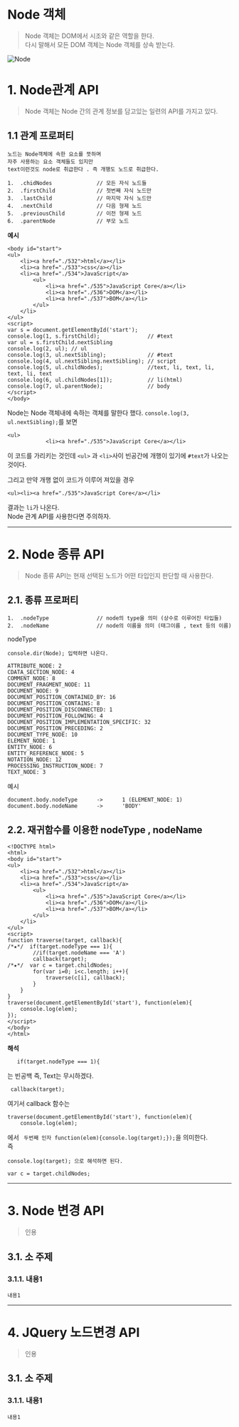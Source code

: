 Node 객체
=======================
> Node 객체는 DOM에서 시조와 같은 역할을 한다.  
> 다시 말해서 모든 DOM 객체는 Node 객체를 상속 받는다.  

![Node](https://user-images.githubusercontent.com/50267433/62005180-4db70300-b16a-11e9-8450-4ac7ebb0460e.png)

# 1. Node관계 API
> Node 객체는 Node 간의 관계 정보를 담고있는 일련의 API를 가지고 있다.
## 1.1 관계 프로퍼티
```
노드는 Node객체에 속한 요소를 뜻하며 
자주 사용하는 요소 객체들도 있지만 
text이런것도 node로 취급한다 . 즉 개행도 노드로 취급한다.

1.  .chidNodes              // 모든 자식 노드들
2.  .firstChild             // 첫번째 자식 노드만
3.  .lastChild              // 마지막 자식 노드만
4.  .nextChild              // 다음 형제 노드
5.  .previousChild          // 이전 형제 노드
6.  .parentNode             // 부모 노드
```
**예시**  
```
<body id="start">
<ul>
    <li><a href="./532">html</a></li> 
    <li><a href="./533">css</a></li>
    <li><a href="./534">JavaScript</a>
        <ul>
            <li><a href="./535">JavaScript Core</a></li>
            <li><a href="./536">DOM</a></li>
            <li><a href="./537">BOM</a></li>
        </ul>
    </li>
</ul>
<script>
var s = document.getElementById('start');
console.log(1, s.firstChild);               // #text
var ul = s.firstChild.nextSibling
console.log(2, ul); // ul
console.log(3, ul.nextSibling);             // #text
console.log(4, ul.nextSibling.nextSibling); // script
console.log(5, ul.childNodes);              //text, li, text, li, text, li, text
console.log(6, ul.childNodes[1]);           // li(html)
console.log(7, ul.parentNode);              // body
</script>
</body>
```
Node는 Node 객체내에 속하는 객체를 말한다 했다.
```console.log(3, ul.nextSibling);```를 보면           
```
<ul>
            <li><a href="./535">JavaScript Core</a></li>
```
이 코드를 가리키는 것인데 ```<ul>``` 과 ```<li>```사이 빈공간에 개행이 있기에 ```#text```가 나오는 것이다.  
  
그리고 만약 개행 없이 코드가 이루어 져있을 경우 
```
<ul><li><a href="./535">JavaScript Core</a></li>
```
결과는 ``` li ```가 나온다.  
Node 관계 API를 사용한다면 주의하자.  

***
# 2. Node 종류 API
> Node 종류 API는 현재 선택된 노드가 어떤 타입인지 판단할 때 사용한다.
## 2.1. 종류 프로퍼티
```
1.  .nodeType               // node의 type을 의미 (상수로 이루어진 타입들)
2.  .nodeName               // node의 이름을 의미 (태그이름 , text 등의 이름)
```   
nodeType
```
console.dir(Node); 입력하면 나온다.

ATTRIBUTE_NODE: 2
CDATA_SECTION_NODE: 4
COMMENT_NODE: 8
DOCUMENT_FRAGMENT_NODE: 11
DOCUMENT_NODE: 9
DOCUMENT_POSITION_CONTAINED_BY: 16
DOCUMENT_POSITION_CONTAINS: 8
DOCUMENT_POSITION_DISCONNECTED: 1
DOCUMENT_POSITION_FOLLOWING: 4
DOCUMENT_POSITION_IMPLEMENTATION_SPECIFIC: 32
DOCUMENT_POSITION_PRECEDING: 2
DOCUMENT_TYPE_NODE: 10
ELEMENT_NODE: 1
ENTITY_NODE: 6
ENTITY_REFERENCE_NODE: 5
NOTATION_NODE: 12
PROCESSING_INSTRUCTION_NODE: 7
TEXT_NODE: 3
```
예시
```
document.body.nodeType      ->      1 (ELEMENT_NODE: 1)
document.body.nodeName      ->      'BODY'      
```

## 2.2. 재귀함수를 이용한 nodeType , nodeName
```
<!DOCTYPE html>
<html>
<body id="start">
<ul>
    <li><a href="./532">html</a></li> 
    <li><a href="./533">css</a></li>
    <li><a href="./534">JavaScript</a>
        <ul>
            <li><a href="./535">JavaScript Core</a></li>
            <li><a href="./536">DOM</a></li>
            <li><a href="./537">BOM</a></li>
        </ul>
    </li>
</ul>
<script>
function traverse(target, callback){
/*★*/  if(target.nodeType === 1){
        //if(target.nodeName === 'A')
        callback(target);
/*★*/  var c = target.childNodes;
        for(var i=0; i<c.length; i++){
            traverse(c[i], callback);       
        }   
    }
}
traverse(document.getElementById('start'), function(elem){
    console.log(elem);
});
</script>
</body>
</html>
```   
**해석**
```
   if(target.nodeType === 1){ 
```
는 빈공백 즉, Text는 무시하겠다.
```
 callback(target); 
```
여기서 callback 함수는
```
traverse(document.getElementById('start'), function(elem){
    console.log(elem);
```
에서 ``` 두번째 인자 function(elem){console.log(target);});```을 의미한다.  
즉 
```
console.log(target); 으로 해석하면 된다.
```

```
var c = target.childNodes;
```

***
# 3. Node 변경 API
> 인용
## 3.1. 소 주제
### 3.1.1. 내용1
```
내용1
```

***
# 4. JQuery 노드변경 API
> 인용
## 3.1. 소 주제
### 3.1.1. 내용1
```
내용1
```

